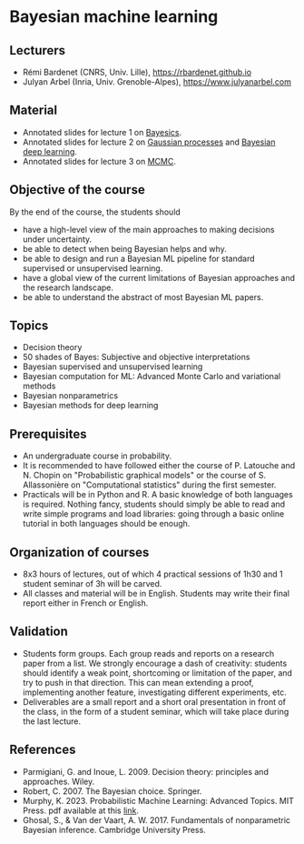 # Bayesian machine learning

## Lecturers
* Rémi Bardenet (CNRS, Univ. Lille), https://rbardenet.github.io
* Julyan Arbel (Inria, Univ. Grenoble-Alpes), https://www.julyanarbel.com
## Material
* Annotated slides for lecture 1 on [Bayesics](https://www.dropbox.com/s/fuk79kdiw3ukgk2/01_bayesics.pdf?dl=0).
* Annotated slides for lecture 2 on [Gaussian processes](https://www.dropbox.com/s/on40rf57h7coqtw/02_gp.pdf?dl=0) and [Bayesian deep learning](https://www.dropbox.com/s/ijugk8ffwey60ce/02_bdl.pdf?dl=0).
* Annotated slides for lecture 3 on [MCMC](https://nextcloud.univ-lille.fr/index.php/s/nG57HL9Pcdt4W2t).

## Objective of the course
By the end of the course, the students should
* have a high-level view of the main approaches to making decisions under uncertainty.
* be able to detect when being Bayesian helps and why.
* be able to design and run a Bayesian ML pipeline for standard supervised or unsupervised
learning.
* have a global view of the current limitations of Bayesian approaches and the research
landscape.
* be able to understand the abstract of most Bayesian ML papers.

## Topics
* Decision theory
* 50 shades of Bayes: Subjective and objective interpretations
* Bayesian supervised and unsupervised learning
* Bayesian computation for ML: Advanced Monte Carlo and variational methods
* Bayesian nonparametrics
* Bayesian methods for deep learning

## Prerequisites
* An undergraduate course in probability.
* It is recommended to have followed either the course of P. Latouche and N. Chopin on "Probabilistic graphical models" or the course of S. Allassonière on "Computational statistics" during the first semester.
* Practicals will be in Python and R. A basic knowledge of both languages is required. Nothing fancy, students should simply be able to read and write simple programs and load libraries: going through a basic online tutorial in both languages should be enough.

## Organization of courses
* 8x3 hours of lectures, out of which 4 practical sessions of 1h30 and 1 student seminar of 3h will be carved.
* All classes and material will be in English. Students may write their final report either in French or English.

## Validation
* Students form groups. Each group reads and reports on a research paper from a list. We strongly encourage a dash of creativity: students should identify a weak point, shortcoming or limitation of the paper, and try to push in that direction. This can mean extending a proof, implementing another feature, investigating different experiments, etc.
* Deliverables are a small report and a short oral presentation in front of the class, in the form of a student seminar, which will take place during the last lecture.

## References
* Parmigiani, G. and Inoue, L. 2009. Decision theory: principles and approaches. Wiley.
* Robert, C. 2007. The Bayesian choice. Springer.
* Murphy, K. 2023. Probabilistic Machine Learning: Advanced Topics. MIT Press. pdf available at this [link](https://probml.github.io/pml-book/book2.html).
* Ghosal, S., & Van der Vaart, A. W. 2017. Fundamentals of nonparametric Bayesian inference. Cambridge University Press.
